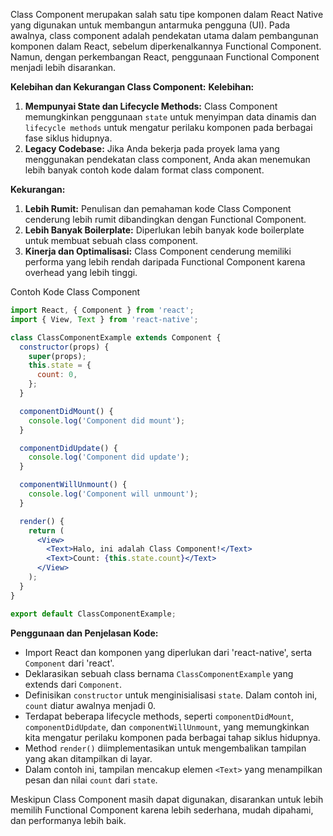 Class Component merupakan salah satu tipe komponen dalam React Native yang digunakan untuk membangun antarmuka pengguna (UI). Pada awalnya, class component adalah pendekatan utama dalam pembangunan komponen dalam React, sebelum diperkenalkannya Functional Component. Namun, dengan perkembangan React, penggunaan Functional Component menjadi lebih disarankan.

**Kelebihan dan Kekurangan Class Component:** **Kelebihan:**

1. **Mempunyai State dan Lifecycle Methods:** Class Component memungkinkan penggunaan `state` untuk menyimpan data dinamis dan `lifecycle methods` untuk mengatur perilaku komponen pada berbagai fase siklus hidupnya.
2. **Legacy Codebase:** Jika Anda bekerja pada proyek lama yang menggunakan pendekatan class component, Anda akan menemukan lebih banyak contoh kode dalam format class component.

**Kekurangan:**

1. **Lebih Rumit:** Penulisan dan pemahaman kode Class Component cenderung lebih rumit dibandingkan dengan Functional Component.
2. **Lebih Banyak Boilerplate:** Diperlukan lebih banyak kode boilerplate untuk membuat sebuah class component.
3. **Kinerja dan Optimalisasi:** Class Component cenderung memiliki performa yang lebih rendah daripada Functional Component karena overhead yang lebih tinggi.

Contoh Kode Class Component
```jsx
import React, { Component } from 'react';
import { View, Text } from 'react-native';

class ClassComponentExample extends Component {
  constructor(props) {
    super(props);
    this.state = {
      count: 0,
    };
  }

  componentDidMount() {
    console.log('Component did mount');
  }

  componentDidUpdate() {
    console.log('Component did update');
  }

  componentWillUnmount() {
    console.log('Component will unmount');
  }

  render() {
    return (
      <View>
        <Text>Halo, ini adalah Class Component!</Text>
        <Text>Count: {this.state.count}</Text>
      </View>
    );
  }
}

export default ClassComponentExample;

```

**Penggunaan dan Penjelasan Kode:**

- Import React dan komponen yang diperlukan dari 'react-native', serta `Component` dari 'react'.
- Deklarasikan sebuah class bernama `ClassComponentExample` yang extends dari `Component`.
- Definisikan `constructor` untuk menginisialisasi `state`. Dalam contoh ini, `count` diatur awalnya menjadi 0.
- Terdapat beberapa lifecycle methods, seperti `componentDidMount`, `componentDidUpdate`, dan `componentWillUnmount`, yang memungkinkan kita mengatur perilaku komponen pada berbagai tahap siklus hidupnya.
- Method `render()` diimplementasikan untuk mengembalikan tampilan yang akan ditampilkan di layar.
- Dalam contoh ini, tampilan mencakup elemen `<Text>` yang menampilkan pesan dan nilai `count` dari `state`.

Meskipun Class Component masih dapat digunakan, disarankan untuk lebih memilih Functional Component karena lebih sederhana, mudah dipahami, dan performanya lebih baik.